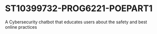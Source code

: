 # ST10399732-PROG6221-POEPART1
A Cybersecurity chatbot that educates users about the safety and best online practices
